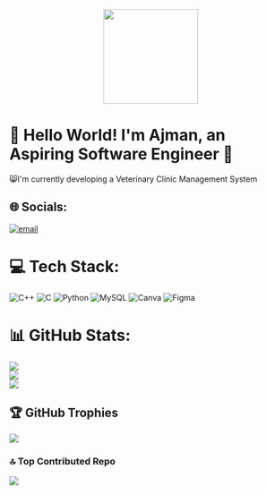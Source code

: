 <div align="center">
  <img height="169" src="https://media.giphy.com/media/v1.Y2lkPTc5MGI3NjExN2hmcXgzNHQ3Nm9rOXAzbGZoNDdtNGtrdThwcjU4bGxmbGFheDM5dCZlcD12MV9zdGlja2Vyc19zZWFyY2gmY3Q9cw/2DMN31jEeBLVJQGXz6/giphy.gif" />
</div>

# 🐣 Hello World! I'm Ajman, an Aspiring Software Engineer 🌱 
😸I'm currently developing a Veterinary Clinic Management System


## 🌐 Socials:
[![email](https://img.shields.io/badge/Email-D14836?logo=gmail&logoColor=white)](mailto:mocsanaajman@gmail.com) 

# 💻 Tech Stack:
![C++](https://img.shields.io/badge/c++-%2300599C.svg?style=for-the-badge&logo=c%2B%2B&logoColor=white) ![C](https://img.shields.io/badge/c-%2300599C.svg?style=for-the-badge&logo=c&logoColor=white) ![Python](https://img.shields.io/badge/python-3670A0?style=for-the-badge&logo=python&logoColor=ffdd54) ![MySQL](https://img.shields.io/badge/mysql-4479A1.svg?style=for-the-badge&logo=mysql&logoColor=white) ![Canva](https://img.shields.io/badge/Canva-%2300C4CC.svg?style=for-the-badge&logo=Canva&logoColor=white) ![Figma](https://img.shields.io/badge/figma-%23F24E1E.svg?style=for-the-badge&logo=figma&logoColor=white)
# 📊 GitHub Stats:
![](https://github-readme-stats.vercel.app/api?username=Ajman0525&theme=gruvbox&hide_border=false&include_all_commits=true&count_private=false)<br/>
![](https://nirzak-streak-stats.vercel.app/?user=Ajman0525&theme=gruvbox&hide_border=false)<br/>
![](https://github-readme-stats.vercel.app/api/top-langs/?username=Ajman0525&theme=gruvbox&hide_border=false&include_all_commits=true&count_private=false&layout=compact)

## 🏆 GitHub Trophies
![](https://github-profile-trophy.vercel.app/?username=Ajman0525&theme=gruvbox&no-frame=false&no-bg=true&margin-w=4)

### 🔝 Top Contributed Repo
![](https://github-contributor-stats.vercel.app/api?username=Ajman0525&limit=5&theme=gruvbox&combine_all_yearly_contributions=true)

<!-- Proudly created with GPRM ( https://gprm.itsvg.in ) -->
